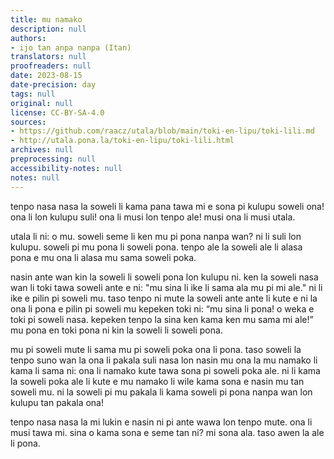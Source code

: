 ```yaml
---
title: mu namako
description: null
authors:
- ijo tan anpa nanpa (Itan)
translators: null
proofreaders: null
date: 2023-08-15
date-precision: day
tags: null
original: null
license: CC-BY-SA-4.0
sources:
- https://github.com/raacz/utala/blob/main/toki-en-lipu/toki-lili.md
- http://utala.pona.la/toki-en-lipu/toki-lili.html
archives: null
preprocessing: null
accessibility-notes: null
notes: null
---
```


tenpo nasa nasa la soweli li kama pana tawa mi e sona pi kulupu soweli ona! ona li lon kulupu suli! ona li musi lon tenpo ale! musi ona li musi utala.

utala li ni: o mu. soweli seme li ken mu pi pona nanpa wan? ni li suli lon kulupu. soweli pi mu pona li soweli pona. tenpo ale la soweli ale li alasa pona e mu ona li alasa mu sama soweli poka.

nasin ante wan kin la soweli li soweli pona lon kulupu ni. ken la soweli nasa wan li toki tawa soweli ante e ni: "mu sina li ike li sama ala mu pi mi ale." ni li ike e pilin pi soweli mu. taso tenpo ni mute la soweli ante ante li kute e ni la ona li pona e pilin pi soweli mu kepeken toki ni: “mu sina li pona! o weka e toki pi soweli nasa. kepeken tenpo la sina ken kama ken mu sama mi ale!” mu pona en toki pona ni kin la soweli li soweli pona.

mu pi soweli mute li sama mu pi soweli poka ona li pona. taso soweli la tenpo suno wan la ona li pakala suli nasa lon nasin mu ona la mu namako li kama li sama ni: ona li namako kute tawa sona pi soweli poka ale. ni li kama la soweli poka ale li kute e mu namako li wile kama sona e nasin mu tan soweli mu. ni la soweli pi mu pakala li kama soweli pi pona nanpa wan lon kulupu tan pakala ona!

tenpo nasa nasa la mi lukin e nasin ni pi ante wawa lon tenpo mute. ona li musi tawa mi. sina o kama sona e seme tan ni? mi sona ala. taso awen la ale li pona.